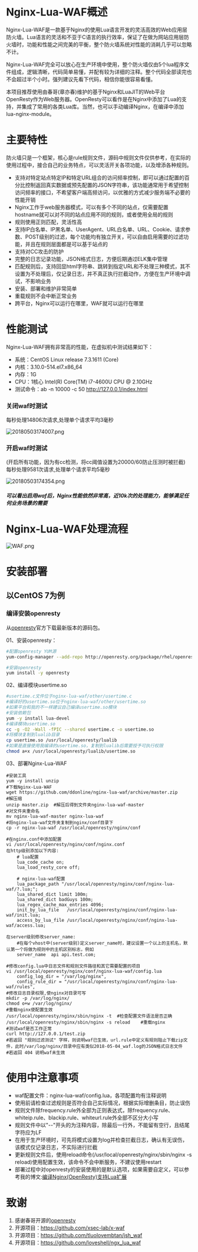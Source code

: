 # Nginx-Lua-WAF概述
Nginx-Lua-WAF是一款基于Nginx的使用Lua语言开发的灵活高效的Web应用层防火墙。Lua语言的灵活和不亚于C语言的执行效率，保证了在做为网站应用层防火墙时，功能和性能之间完美的平衡，整个防火墙系统对性能的消耗几乎可以忽略不计。

Nginx-Lua-WAF完全可以放心在生产环境中使用，整个防火墙仅由5个lua程序文件组成，逻辑清晰，代码简单易懂，并配有较为详细的注释。整个代码全部读完也不会超过半个小时。强列建议先看下代码，相信你能很容易看懂。

本项目推荐使用由春哥(章亦春)维护的基于Nginx和LuaJIT的Web平台OpenResty作为Web服务器。OpenResty可以看作是在Nginx中添加了Lua的支持，并集成了常用的各类Lua库。当然，也可以手动编译Nginx，在编译中添加lua-nginx-module。

# 主要特性
防火墙只是一个框架，核心是rule规则文件，源码中规则文件仅供参考，在实际的使用过程中，接合自己的业务特点，可以灵活开关各项功能，以及增添各种规则。
- 支持对特定站点特定IP和特定URL组合的访问频率控制，即可以通过配置的百分比控制返回真实数据或预先配置的JSON字符串，该功能通常用于希望控制访问频率的接口，不希望客户端高频访问，以优雅的方式减少服务端不必要的性能开销
- Nginx工作于web服务器模式，可以有多个不同的站点，仅需要配置hostname就可以对不同的站点应用不同的规则，或者使用全局的规则
- 规则使用正则匹配，灵活性高
- 支持IP白名单、IP黑名单、UserAgent、URL白名单、URL、Cookie、请求参数、POST级别的过滤，每个功能均有独立开关，可以自由启用需要的过滤功能，并且在规则层面都是可以基于站点的
- 支持对CC攻击的防护
- 完整的日志记录功能，JSON格式日志，方便后期通过ELK集中管理
- 匹配规则后，支持回显html字符串、跳转到指定URL和不处理三种模式，其不设置为不处理后，仅记录日志，并不真正执行拦截动作，方便在生产环境中调试，不影响业务
- 安装、部署和维护非常简单
- 重载规则不会中断正常业务
- 跨平台，Nginx可以运行在哪里，WAF就可以运行在哪里

# 性能测试
Nginx-Lua-WAF拥有非常高的性能，在虚拟机中测试结果如下：
- 系统：CentOS Linux release 7.3.1611 (Core)
- 内核：3.10.0-514.el7.x86_64
- 内存：1G
- CPU：1核心 Intel(R) Core(TM) i7-4600U CPU @ 2.10GHz
- 测试命令：ab -n 10000 -c 50 http://127.0.0.1/index.html

### 关闭waf时测试
每秒处理14806次请求,处理单个请求平均3毫秒

![20180503174007.png](https://raw.githubusercontent.com/ddonline/nginx-lua-waf/master/other/20180503174007.png)
### 开启waf时测试
(开启所有功能，因为有cc检测，将cc阈值设置为20000/60防止压测时被拦截)
每秒处理9581次请求,处理单个请求平均5毫秒

![20180503174354.png](https://raw.githubusercontent.com/ddonline/nginx-lua-waf/master/other/20180503174354.png)
##### 可以看出启用waf后，Nginx性能依然非常高，近10k次的处理能力，能够满足任何业务场景的需要

# Nginx-Lua-WAF处理流程
![WAF.png](https://raw.githubusercontent.com/ddonline/nginx-lua-waf/master/other/WAF.png)

# 安装部署
## 以CentOS 7为例
### 编译安装openresty

从[openresty](http://openresty.org/cn/download.html)官方下载最新版本的源码包。

01、安装openresty：

```bash
#配置openresty YUM源
yum-config-manager --add-repo http://openresty.org/package/rhel/openresty.repo

#安装openresty
yum install -y openresty
```

02、编译模块usertime.so

```bash
#usertime.c文件位于nginx-lua-waf/other/usertime.c
#编译好的usertime.so位于nginx-lua-waf/other/usertime.so
#如果平台和我的不一样建议自己编译usertime.so模块
#安装依赖包
yum -y install lua-devel
#编译模块usertime.so
cc -g -O2 -Wall -fPIC --shared usertime.c -o usertime.so
#将模块复制到lualib目录
cp usertime.so /usr/local/openresty/lualib
#如果是直接使用我编译的usertime.so，复制到lualib后需要授予可执行权限
chmod a+x /usr/local/openresty/lualib/usertime.so
```

03、部署Nginx-Lua-WAF

```
#安装工具
yum -y install unzip
#下载Nginx-Lua-WAF
wget https://github.com/ddonline/nginx-lua-waf/archive/master.zip
#解压缩
unzip master.zip  #解压后得到文件夹nginx-lua-waf-master
#对文件夹重命名
mv nginx-lua-waf-master nginx-lua-waf
#将nginx-lua-waf文件夹复制到nginx/conf目录下
cp -r nginx-lua-waf /usr/local/openresty/nginx/conf

#在nginx.conf中添加配置
vi /usr/local/openresty/nginx/conf/nginx.conf
在http级别添加以下内容:
    # lua配置
    lua_code_cache on;
    lua_load_resty_core off;

    # nginx-lua-waf配置
    lua_package_path "/usr/local/openresty/nginx/conf/nginx-lua-waf/?.lua;";
    lua_shared_dict limit 100m;
    lua_shared_dict badGuys 100m;
    lua_regex_cache_max_entries 4096;
    init_by_lua_file   /usr/local/openresty/nginx/conf/nginx-lua-waf/init.lua;
    access_by_lua_file /usr/local/openresty/nginx/conf/nginx-lua-waf/access.lua;

在server级别修改server_name:
    #在每个vhost中(server级别)定义server_name时，建议设置一个以上的主机名，默认第一个将做为规则中的主机区别标志，例如
    server_name  api api.test.com;
    
#修改config.lua中日志文件和规则文件路径和其它需要配置的项目
vi /usr/local/openresty/nginx/conf/nginx-lua-waf/config.lua
    config_log_dir = "/var/log/nginx",
    config_rule_dir = "/usr/local/openresty/nginx/conf/nginx-lua-waf/rules",
#修改日志目录权限,使nginx对目录可写
mkdir -p /var/log/nginx/
chmod o+w /var/log/nginx/
#重载nginx使配置生效
/usr/local/openresty/nginx/sbin/nginx -t  #检查配置文件语法是否正确
/usr/local/openresty/nginx/sbin/nginx -s reload    #重载nginx
#测试waf是否工作正常
curl http://127.0.0.1/test.zip
#若返回 "规则过滤测试" 字样，则说明waf已生效，url.rule中定义有规则阻止下载zip文件，此时/var/log/nginx/目录中应有类似2018-05-04_waf.log的JSON格式日志文件
#若返回 404 说明waf未生效
```

# 使用中注意事项
- waf配置文件：nginx-lua-waf/config.lua，各项配置均有注释说明
- 使用前请检查过滤规则是否符合自己实际情况，根据实际增删条目，防止误伤
- 规则文件除frequency.rule外全部为正则表达式，除frequency.rule、whiteip.rule、blackip.rule、whiteurl.rule外全部不区分大小写
- 规则文件中以"--"开头的为注释内容，除最后一行外，不能留有空行，且结尾字符应为LF
- 在用于生产环境时，可先将模式设置为log并检查拦截日志，确认有无误伤，该模式仅记录日志，不实际进行拦截
- 更新规则文件后，使用reload命令(/usr/local/openresty/nginx/sbin/nginx -s reload)使用配置生效，该命令不会中断服务，不建议使用restart
- 部署过程中对openresty的安装使用的是默认选项，如果需要自定义，可以参考我的博文:[编译Nginx(OpenResty)支持Lua扩展](http://pdf.us/2018/03/19/742.html)


# 致谢

1. 感谢春哥开源的[openresty](https://openresty.org)
2. 开源项目：https://github.com/xsec-lab/x-waf
3. 开源项目：https://github.com/tluolovembtan/jsh_waf
4. 开源项目：https://github.com/loveshell/ngx_lua_waf
